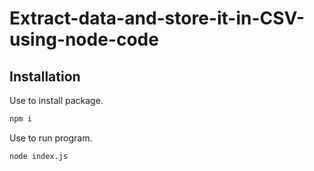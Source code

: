 # Extract-data-and-store-it-in-CSV-using-node-code

## Installation

Use to install package.

```bash
npm i
```

Use to run program.

```bash
node index.js
```